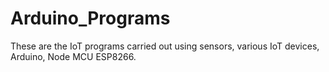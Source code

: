 # Arduino_Programs
These are the IoT programs carried out using sensors, various IoT devices, Arduino, Node MCU ESP8266.


